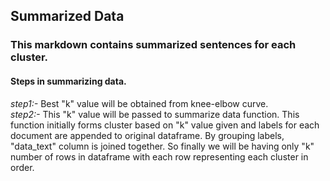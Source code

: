 ## Summarized Data

### This markdown contains summarized sentences for each cluster.

#### Steps in summarizing data.
*step1:-* Best "k" value will be obtained from knee-elbow curve. \
*step2:-* This "k" value will be passed to summarize data function. This function initially forms cluster based on "k" value given and labels for each document are appended to original dataframe. By grouping labels, "data_text" column is joined together. So finally we will be having only "k" number of rows in dataframe with each row representing each cluster in order.
